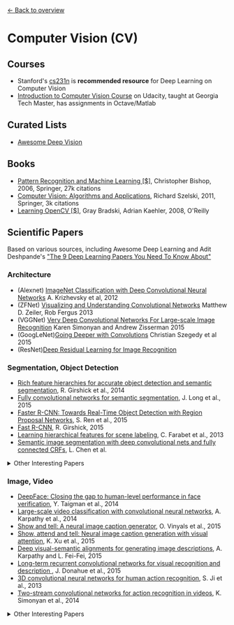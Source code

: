 [← Back to overview](../README.md)

# Computer Vision (CV)

## Courses
* Stanford's [cs231n](http://cs231n.stanford.edu/) is **recommended resource** for Deep Learning on Computer Vision
* [Introduction to Computer Vision Course](https://classroom.udacity.com/courses/ud810) on Udacity, taught at Georgia Tech Master, has assignments in Octave/Matlab

## Curated Lists
* [Awesome Deep Vision](https://github.com/kjw0612/awesome-deep-vision)

## Books
  * [Pattern Recognition and Machine Learning [$]](http://www.springer.com/in/book/9780387310732), Christopher Bishop, 2006, Springer, 27k citations
  * [Computer Vision: Algorithms and Applications](http://szeliski.org/Book), Richard Szelski, 2011, Springer, 3k citations
  * [Learning OpenCV [$]](http://shop.oreilly.com/product/9780596516130.do), Gray Bradski, Adrian Kaehler, 2008, O'Reilly

## Scientific Papers
Based on various sources, including Awesome Deep Learning and Adit Deshpande's ["The 9 Deep Learning Papers You Need To Know About"](https://adeshpande3.github.io/adeshpande3.github.io/The-9-Deep-Learning-Papers-You-Need-To-Know-About.html)

### Architecture 
- (Alexnet) [ImageNet Classification with Deep Convolutional Neural Networks](https://papers.nips.cc/paper/4824-imagenet-classification-with-deep-convolutional-neural-networks.pdf) A. Krizhevsky et al, 2012
- (ZFNet) [Visualizing and Understanding Convolutional Networks](https://arxiv.org/pdf/1311.2901v3.pdf) Matthew D. Zeiler, Rob Fergus 2013
- (VGGNet) [Very Deep Convolutional Networks For Large-scale Image Recognition](https://arxiv.org/pdf/1409.1556v6.pdf) Karen Simonyan and Andrew Zisserman 2015
- (GoogLeNet)[Going Deeper with Convolutions](https://www.cv-foundation.org/openaccess/content_cvpr_2015/papers/Szegedy_Going_Deeper_With_2015_CVPR_paper.pdf) Christian Szegedy et al 2015
- (ResNet)[Deep Residual Learning for Image Recognition](https://arxiv.org/pdf/1512.03385v1.pdf)

### Segmentation, Object Detection
- [Rich feature hierarchies for accurate object detection and semantic segmentation](http://www.cv-foundation.org/openaccess/content_cvpr_2014/papers/Girshick_Rich_Feature_Hierarchies_2014_CVPR_paper.pdf), R. Girshick et al., 2014
- [Fully convolutional networks for semantic segmentation](http://www.cv-foundation.org/openaccess/content_cvpr_2015/papers/Long_Fully_Convolutional_Networks_2015_CVPR_paper.pdf), J. Long et al., 2015
- [Faster R-CNN: Towards Real-Time Object Detection with Region Proposal Networks](http://papers.nips.cc/paper/5638-faster-r-cnn-towards-real-time-object-detection-with-region-proposal-networks.pdf), S. Ren et al., 2015
- [Fast R-CNN](http://www.cv-foundation.org/openaccess/content_iccv_2015/papers/Girshick_Fast_R-CNN_ICCV_2015_paper.pdf), R. Girshick, 2015
- [Learning hierarchical features for scene labeling](https://hal-enpc.archives-ouvertes.fr/docs/00/74/20/77/PDF/farabet-pami-13.pdf), C. Farabet et al., 2013
- [Semantic image segmentation with deep convolutional nets and fully connected CRFs](https://arxiv.org/pdf/1412.7062), L. Chen et al.

<details>
<summary>Other Interesting Papers</summary>
- [Spatial pyramid pooling in deep convolutional networks for visual recognition](http://arxiv.org/pdf/1406.4729), K. He et al., 2014
- [You only look once: Unified, real-time object detection](http://www.cv-foundation.org/openaccess/content_cvpr_2016/papers/Redmon_You_Only_Look_CVPR_2016_paper.pdf), J. Redmon et al., 2016
</details>

### Image, Video
- [DeepFace: Closing the gap to human-level performance in face verification](http://www.cv-foundation.org/openaccess/content_cvpr_2014/papers/Taigman_DeepFace_Closing_the_2014_CVPR_paper.pdf), Y. Taigman et al., 2014
- [Large-scale video classification with convolutional neural networks](http://vision.stanford.edu/pdf/karpathy14.pdf), A. Karpathy et al., 2014
- [Show and tell: A neural image caption generator](http://www.cv-foundation.org/openaccess/content_cvpr_2015/papers/Vinyals_Show_and_Tell_2015_CVPR_paper.pdf), O. Vinyals et al., 2015
- [Show, attend and tell: Neural image caption generation with visual attention](http://arxiv.org/pdf/1502.03044), K. Xu et al., 2015
- [Deep visual-semantic alignments for generating image descriptions](http://www.cv-foundation.org/openaccess/content_cvpr_2015/papers/Karpathy_Deep_Visual-Semantic_Alignments_2015_CVPR_paper.pdf), A. Karpathy and L. Fei-Fei, 2015
- [Long-term recurrent convolutional networks for visual recognition and description ](http://www.cv-foundation.org/openaccess/content_cvpr_2015/papers/Donahue_Long-Term_Recurrent_Convolutional_2015_CVPR_paper.pdf), J. Donahue et al., 2015
- [3D convolutional neural networks for human action recognition](http://machinelearning.wustl.edu/mlpapers/paper_files/icml2010_JiXYY10.pdf), S. Ji et al., 2013
- [Two-stream convolutional networks for action recognition in videos](http://papers.nips.cc/paper/5353-two-stream-convolutional-networks-for-action-recognition-in-videos.pdf), K. Simonyan et al., 2014

<details>
<summary>Other Interesting Papers</summary>
- [Image Super-Resolution Using Deep Convolutional Networks](https://arxiv.org/pdf/1501.00092v3.pdf), C. Dong et al., 2016
- [VQA: Visual question answering](http://www.cv-foundation.org/openaccess/content_iccv_2015/papers/Antol_VQA_Visual_Question_ICCV_2015_paper.pdf), S. Antol et al., 2015
- [A neural algorithm of artistic style](https://arxiv.org/pdf/1508.06576), L. Gatys et al., 2015
</details>
